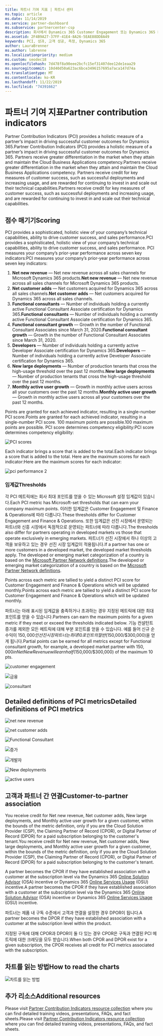 ```yaml
---
title: 파트너 기여 지표 | 파트너 센터
ms.topic: article
ms.date: 11/14/2019
ms.service: partner-dashboard
ms.subservice: partnercenter-csp
description: 회사에서 Dynamics 365 Customer Engagement 또는 Dynamics 365 Finance and Operations를 수행하는 방법을 보여 주는 데이터
ms.assetid: 2F4B9A27-37FF-41E4-8A26-5EAE88DD8A49
keywords: PCI, 성과, 고객 성공, 측정, Dynamics 365
author: LauraBrenner
ms.author: labrenne
ms.localizationpriority: medium
ms.custom: seodec18
ms.openlocfilehash: 7d478f8a90eee2bcfc15ef31407dee12de1eaa29
ms.sourcegitcommit: 10d40d50a623ac6bce3496157695a7aca147d74a
ms.translationtype: MT
ms.contentlocale: ko-KR
ms.lasthandoff: 11/22/2019
ms.locfileid: "74391662"
---
```

# <a name="partner-contribution-indicators"></a><span data-ttu-id="13ec3-104">파트너 기여 지표</span><span class="sxs-lookup"><span data-stu-id="13ec3-104">Partner contribution indicators</span></span>

<span data-ttu-id="13ec3-105">Partner Contribution Indicators (PCI) provides a holistic measure of a partner’s impact in driving successful customer outcomes for Dynamics 365.</span><span class="sxs-lookup"><span data-stu-id="13ec3-105">Partner Contribution Indicators (PCI) provides a holistic measure of a partner’s impact in driving successful customer outcomes for Dynamics 365.</span></span> <span data-ttu-id="13ec3-106">Partners receive greater differentiation in the market when they attain and maintain the Cloud Business Applications competency.</span><span class="sxs-lookup"><span data-stu-id="13ec3-106">Partners receive greater differentiation in the market when they attain and maintain the Cloud Business Applications competency.</span></span>  <span data-ttu-id="13ec3-107">Partners receive credit for key measures of customer success, such as successful deployments and increasing usage, and are rewarded for continuing to invest in and scale out their technical capabilities.</span><span class="sxs-lookup"><span data-stu-id="13ec3-107">Partners receive credit for key measures of customer success, such as successful deployments and increasing usage, and are rewarded for continuing to invest in and scale out their technical capabilities.</span></span> 

## <a name="scoring"></a><span data-ttu-id="13ec3-108">점수 매기기</span><span class="sxs-lookup"><span data-stu-id="13ec3-108">Scoring</span></span>

<span data-ttu-id="13ec3-109">PCI provides a sophisticated, holistic view of your company’s technical capabilities, ability to drive customer success, and sales performance.</span><span class="sxs-lookup"><span data-stu-id="13ec3-109">PCI provides a sophisticated, holistic view of your company’s technical capabilities, ability to drive customer success, and sales performance.</span></span> <span data-ttu-id="13ec3-110">PCI measures your company’s prior-year performance across seven key indicators:</span><span class="sxs-lookup"><span data-stu-id="13ec3-110">PCI measures your company’s prior-year performance across seven key indicators:</span></span>

1. <span data-ttu-id="13ec3-111">**Net new revenue** — Net new revenue across all sales channels for Microsoft Dynamics 365 products.</span><span class="sxs-lookup"><span data-stu-id="13ec3-111">**Net new revenue** — Net new revenue across all sales channels for Microsoft Dynamics 365 products.</span></span>
2. <span data-ttu-id="13ec3-112">**Net customer adds** — Net customers acquired for Dynamics 365 across all sales channels.</span><span class="sxs-lookup"><span data-stu-id="13ec3-112">**Net customer adds** — Net customers acquired for Dynamics 365 across all sales channels.</span></span>
3. <span data-ttu-id="13ec3-113">**Functional consultants** — Number of individuals holding a currently active Functional Consultant Associate certification for Dynamics 365.</span><span class="sxs-lookup"><span data-stu-id="13ec3-113">**Functional consultants** — Number of individuals holding a currently active Functional Consultant Associate certification for Dynamics 365.</span></span>
4. <span data-ttu-id="13ec3-114">**Functional consultant growth** — Growth in the number of Functional Consultant Associates since March 31, 2020.</span><span class="sxs-lookup"><span data-stu-id="13ec3-114">**Functional consultant growth** — Growth in the number of Functional Consultant Associates since March 31, 2020.</span></span>
5. <span data-ttu-id="13ec3-115">**Developers** — Number of individuals holding a currently active Developer Associate certification for Dynamics 365.</span><span class="sxs-lookup"><span data-stu-id="13ec3-115">**Developers** — Number of individuals holding a currently active Developer Associate certification for Dynamics 365.</span></span>
6. <span data-ttu-id="13ec3-116">**New large deployments** — Number of production tenants that cross the high-usage threshold over the past 12 months.</span><span class="sxs-lookup"><span data-stu-id="13ec3-116">**New large deployments** — Number of production tenants that cross the high-usage threshold over the past 12 months.</span></span>
7. <span data-ttu-id="13ec3-117">**Monthly active user growth** — Growth in monthly active users across all your customers over the past 12 months.</span><span class="sxs-lookup"><span data-stu-id="13ec3-117">**Monthly active user growth** — Growth in monthly active users across all your customers over the past 12 months.</span></span>

<span data-ttu-id="13ec3-118">Points are granted for each achieved indicator, resulting in a single-number PCI score.</span><span class="sxs-lookup"><span data-stu-id="13ec3-118">Points are granted for each achieved indicator, resulting in a single-number PCI score.</span></span> <span data-ttu-id="13ec3-119">100 maximum points are possible.</span><span class="sxs-lookup"><span data-stu-id="13ec3-119">100 maximum points are possible.</span></span> <span data-ttu-id="13ec3-120">PCI score determines competency eligibility:</span><span class="sxs-lookup"><span data-stu-id="13ec3-120">PCI score determines competency eligibility:</span></span>

![PCI scores](images/pcinew1.png)

<span data-ttu-id="13ec3-122">Each indicator brings a score that is added to the total.</span><span class="sxs-lookup"><span data-stu-id="13ec3-122">Each indicator brings a score that is added to the total.</span></span> <span data-ttu-id="13ec3-123">Here are the maximum scores for each indicator:</span><span class="sxs-lookup"><span data-stu-id="13ec3-123">Here are the maximum scores for each indicator:</span></span>


![pci performance 2](images/pci1.png)

### <a name="thresholds"></a><span data-ttu-id="13ec3-125">임계값</span><span class="sxs-lookup"><span data-stu-id="13ec3-125">Thresholds</span></span>

<span data-ttu-id="13ec3-126">각 PCI 메트릭에는 회사 최대 포인트를 얻을 수 있는 Microsoft 설정 임계값이 있습니다.</span><span class="sxs-lookup"><span data-stu-id="13ec3-126">Each PCI metric has Microsoft-set thresholds that can earn your company maximum points.</span></span> <span data-ttu-id="13ec3-127">이러한 임계값은 Customer Engagement 및 Finance & Operations에 따라 다릅니다.</span><span class="sxs-lookup"><span data-stu-id="13ec3-127">These thresholds differ for Customer Engagement and Finance & Operations.</span></span> <span data-ttu-id="13ec3-128">또한 임계값은 선진 시장에서 운영되는 파트너와 신흥 시장에서 독점적으로 운영되는 파트너에 따라 다릅니다.</span><span class="sxs-lookup"><span data-stu-id="13ec3-128">The thresholds also differ for partners operating in developed markets vs those that operate exclusively in emerging markets.</span></span> <span data-ttu-id="13ec3-129">파트너가 선진 시장에서 하나 이상의 고객을 보유하고 있는 경우 선진 시장 임계값이 적용됩니다.</span><span class="sxs-lookup"><span data-stu-id="13ec3-129">If a partner has one or more customers in a developed market, the developed market thresholds apply.</span></span> <span data-ttu-id="13ec3-130">The developed or emerging market categorization of a country is based on the [Microsoft Partner Network definitions](https://assets.microsoft.com/MPN-developed-and-emerging-countries-list.pdf).</span><span class="sxs-lookup"><span data-stu-id="13ec3-130">The developed or emerging market categorization of a country is based on the [Microsoft Partner Network definitions](https://assets.microsoft.com/MPN-developed-and-emerging-countries-list.pdf).</span></span>

<span data-ttu-id="13ec3-131">Points across each metric are tallied to yield a distinct PCI score for Customer Engagement and Finance & Operations which will be updated monthly.</span><span class="sxs-lookup"><span data-stu-id="13ec3-131">Points across each metric are tallied to yield a distinct PCI score for Customer Engagement and Finance & Operations which will be updated monthly.</span></span>

<span data-ttu-id="13ec3-132">파트너는 아래 표시된 임계값을 충족하거나 초과하는 경우 지정된 메트릭에 대한 최대 포인트를 얻을 수 있습니다.</span><span class="sxs-lookup"><span data-stu-id="13ec3-132">Partners can earn the maximum points for a given metric if they meet or exceed the thresholds indicated below.</span></span> <span data-ttu-id="13ec3-133">기능 컨설턴트 증가를 제외한 모든 메트릭에 대해 부분 포인트를 얻을 수 있습니다. 예를 들어 신규 순수익이 $150,000인 선진 시장 파트너는 최대 10포인트의 절반($150,000/$300,000)을 얻게 됩니다.</span><span class="sxs-lookup"><span data-stu-id="13ec3-133">Partial points can be earned for all metrics except for Functional consultant growth, for example, a developed market partner with $150,000 in Net New Revenue will earn half ($150,000/$300,000) of the maximum 10 pts.</span></span>

![customer engagement](images/pci/table_1.png)

![금융](images/pci/TABLE_2.png)

![consultant](images/pci/table_3.png)

## <a name="detailed-definitions-of-pci-metrics"></a><span data-ttu-id="13ec3-137">Detailed definitions of PCI metrics</span><span class="sxs-lookup"><span data-stu-id="13ec3-137">Detailed definitions of PCI metrics</span></span>

![net new revenue](images/net_new1.png)

![net customer adds](images/netcustomer.png)

![Functional Consultant](images/pci/functional_consultants.png)

![증가](images/pci/functional_consultant_growth.png)

![개발자](images/pci/developers.png)

![New deployments](images/pci/new_large_deployments.png)

![active users](images/pci/monthly_active_user_growth.png)


## <a name="customer-to-partner-association"></a><span data-ttu-id="13ec3-145">고객과 파트너 간 연결</span><span class="sxs-lookup"><span data-stu-id="13ec3-145">Customer-to-partner association</span></span>

<span data-ttu-id="13ec3-146">You receive credit for Net new revenue, Net customer adds, New large deployments, and Monthly active user growth for a given customer, within the bounds of the metric definition, only if you are the Cloud Solution Provider (CSP), the Claiming Partner of Record (CPOR), or Digital Partner of Record (DPOR) for a paid subscription belonging to the customer's tenant.</span><span class="sxs-lookup"><span data-stu-id="13ec3-146">You receive credit for Net new revenue, Net customer adds, New large deployments, and Monthly active user growth for a given customer, within the bounds of the metric definition, only if you are the Cloud Solution Provider (CSP), the Claiming Partner of Record (CPOR), or Digital Partner of Record (DPOR) for a paid subscription belonging to the customer's tenant.</span></span>

<span data-ttu-id="13ec3-147">A partner becomes the CPOR if they have established association with a customer at the subscription level via the Dynamics 365 [Online Solution Advisor](https://support.microsoft.com/en-us/help/4501560/online-services-advisor-osa-sell-incentives-faq) (OSA) incentive or Dynamics 365 [Online Services Usage](https://support.microsoft.com/en-us/help/3082044/become-eligible-for-the-online-services-usage-incentive-program) (OSU) incentive.</span><span class="sxs-lookup"><span data-stu-id="13ec3-147">A partner becomes the CPOR if they have established association with a customer at the subscription level via the Dynamics 365 [Online Solution Advisor](https://support.microsoft.com/en-us/help/4501560/online-services-advisor-osa-sell-incentives-faq) (OSA) incentive or Dynamics 365 [Online Services Usage](https://support.microsoft.com/en-us/help/3082044/become-eligible-for-the-online-services-usage-incentive-program) (OSU) incentive.</span></span>

<span data-ttu-id="13ec3-148">파트너는 제품 내 구독 수준에서 고객과 연결을 설정한 경우 DPOR이 됩니다.</span><span class="sxs-lookup"><span data-stu-id="13ec3-148">A partner becomes the DPOR if they have established association with a customer at the subscription level within the product.</span></span>

<span data-ttu-id="13ec3-149">지정된 구독에 대해 CPOR과 DPOR이 둘 다 있는 경우 CPOR은 구독과 연결된 PCI 메트릭에 대한 크레딧을 모두 받습니다.</span><span class="sxs-lookup"><span data-stu-id="13ec3-149">When both CPOR and DPOR exist for a given subscription, the CPOR receives all credit for PCI metrics associated with the subscription.</span></span>

## <a name="how-to-read-the-charts"></a><span data-ttu-id="13ec3-150">차트를 읽는 방법</span><span class="sxs-lookup"><span data-stu-id="13ec3-150">How to read the charts</span></span>

![차트를 읽는 방법](images/pci2.png)

## <a name="additional-resources"></a><span data-ttu-id="13ec3-152">추가 리소스</span><span class="sxs-lookup"><span data-stu-id="13ec3-152">Additional resources</span></span>

<span data-ttu-id="13ec3-153">Please visit [Partner Contribution Indicators resource collection](https://partner.microsoft.com/asset/collection/pci-learn#/) where you can find detailed training videos, presentations, FAQs, and fact sheets.</span><span class="sxs-lookup"><span data-stu-id="13ec3-153">Please visit [Partner Contribution Indicators resource collection](https://partner.microsoft.com/asset/collection/pci-learn#/) where you can find detailed training videos, presentations, FAQs, and fact sheets.</span></span> 





